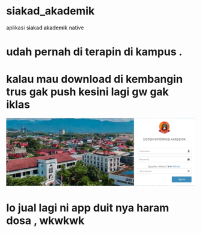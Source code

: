 # siakad_akademik
aplikasi siakad akademik native

# udah pernah di terapin di kampus . 


# kalau mau download di kembangin trus gak push kesini lagi gw gak iklas 
![](penampakan.png)


# lo jual lagi ni app duit nya haram dosa , wkwkwk
